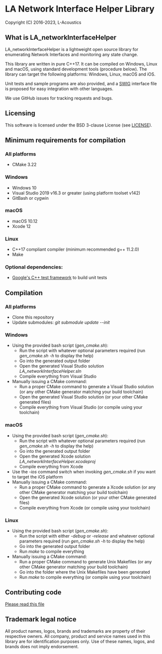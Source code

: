 # LA Network Interface Helper Library

Copyright (C) 2016-2023, L-Acoustics

## What is LA_networkInterfaceHelper
LA_networkInterfaceHelper is a lightweight open source library for enumerating Network Interfaces and monitoring any state change.

This library are written in pure C++17. It can be compiled on Windows, Linux and macOS, using standard development tools (procedure below). The library can target the following platforms: Windows, Linux, macOS and iOS.

Unit tests and sample programs are also provided, and a [SWIG](http://www.swig.org) interface file is proposed for easy integration with other languages.

We use GitHub issues for tracking requests and bugs.

## Licensing
This software is licensed under the BSD 3-clause License (see [LICENSE](LICENSE)).

## Minimum requirements for compilation

### All platforms
- CMake 3.22

### Windows
- Windows 10
- Visual Studio 2019 v16.3 or greater (using platform toolset v142)
- GitBash or cygwin

### macOS
- macOS 10.12
- Xcode 12

### Linux
- C++17 compliant compiler (minimum recommended g++ 11.2.0)
- Make

### Optional dependencies:
* [Google's C++ test framework](https://github.com/google/googletest) to build unit tests

## Compilation

### All platforms
- Clone this repository
- Update submodules: *git submodule update --init*

### Windows
- Using the provided bash script (*gen_cmake.sh*):
  * Run the script with whatever optional parameters required (run *gen_cmake.sh -h* to display the help)
  * Go into the generated output folder
  * Open the generated Visual Studio solution *LA_networkInterfaceHelper.sln*
  * Compile everything from Visual Studio
- Manually issuing a CMake command:
  * Run a proper CMake command to generate a Visual Studio solution (or any other CMake generator matching your build toolchain)
  * Open the generated Visual Studio solution (or your other CMake generated files)
  * Compile everything from Visual Studio (or compile using your toolchain)
 
### macOS
- Using the provided bash script (*gen_cmake.sh*):
  * Run the script with whatever optional parameters required (run *gen_cmake.sh -h* to display the help)
  * Go into the generated output folder
  * Open the generated Xcode solution *LA_networkInterfaceHelper.xcodeproj*
  * Compile everything from Xcode
- Use the *-ios* command switch when invoking *gen_cmake.sh* if you want to target the iOS platform
- Manually issuing a CMake command:
  * Run a proper CMake command to generate a Xcode solution (or any other CMake generator matching your build toolchain)
  * Open the generated Xcode solution (or your other CMake generated files)
  * Compile everything from Xcode (or compile using your toolchain)

### Linux
- Using the provided bash script (*gen_cmake.sh*):
  * Run the script with either *-debug* or *-release* and whatever optional parameters required (run *gen_cmake.sh -h* to display the help)
  * Go into the generated output folder
  * Run *make* to compile everything
- Manually issuing a CMake command:
  * Run a proper CMake command to generate Unix Makefiles (or any other CMake generator matching your build toolchain)
  * Go into the folder where the Unix Makefiles have been generated
  * Run *make* to compile everything (or compile using your toolchain)

## Contributing code

[Please read this file](CONTRIBUTING.md)

## Trademark legal notice
All product names, logos, brands and trademarks are property of their respective owners. All company, product and service names used in this library are for identification purposes only. Use of these names, logos, and brands does not imply endorsement.

